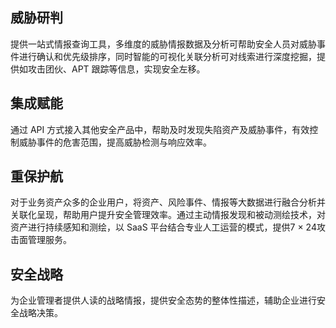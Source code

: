 ## 威胁研判
提供一站式情报查询工具，多维度的威胁情报数据及分析可帮助安全人员对威胁事件进行确认和优先级排序，同时智能的可视化关联分析可对线索进行深度挖掘，提供如攻击团伙、APT 跟踪等信息，实现安全左移。

## 集成赋能
通过 API 方式接入其他安全产品中，帮助及时发现失陷资产及威胁事件，有效控制威胁事件的危害范围，提高威胁检测与响应效率。

## 重保护航
对于业务资产众多的企业用户，将资产、风险事件、情报等大数据进行融合分析并关联化呈现，帮助用户提升安全管理效率。通过主动情报发现和被动测绘技术，对资产进行持续感知和测绘，以 SaaS 平台结合专业人工运营的模式，提供7 × 24攻击面管理服务。

## 安全战略
为企业管理者提供人读的战略情报，提供安全态势的整体性描述，辅助企业进行安全战略决策。
